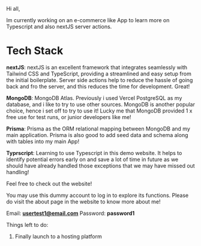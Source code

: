 Hi all, 

Im currently working on an e-commerce like App to learn more on Typescript and also nextJS server actions.

<h1 className="underline">Tech Stack</h1>

**nextJS**: nextJS is an excellent framework that integrates seamlessly with Tailwind CSS and TypeScript, providing a streamlined and easy setup from the initial boilerplate. Server side actions help to reduce the hassle of going back and fro the server, and this reduces the time for development. Great!

**MongoDB**: MongoDB Atlas. Previously i used Vercel PostgreSQL as my database, and i like to try to use other sources. MongoDB is another popular choice, hence i set off to try to use it! Lucky me that MongoDB provided 1 x free use for test runs, or junior developers like me!

**Prisma**: Prisma as the ORM relational mapping between MongoDB and my main application. Prisma is also good to add seed data and schema along with tables into my main App!

**Typrscript**: Learning to use Typescript in this demo website. It helps to identify potential errors early on and save a lot of time in future as we should have already handled those exceptions that we may have missed out handling!

Feel free to check out the website!

You may use this dummy account to log in to explore its functions. Please do visit the about page in the website to know more about me!

Email: **usertest1@email.com**
Password: **password1**

Things left to do: 
1) Finally launch to a hosting platform
